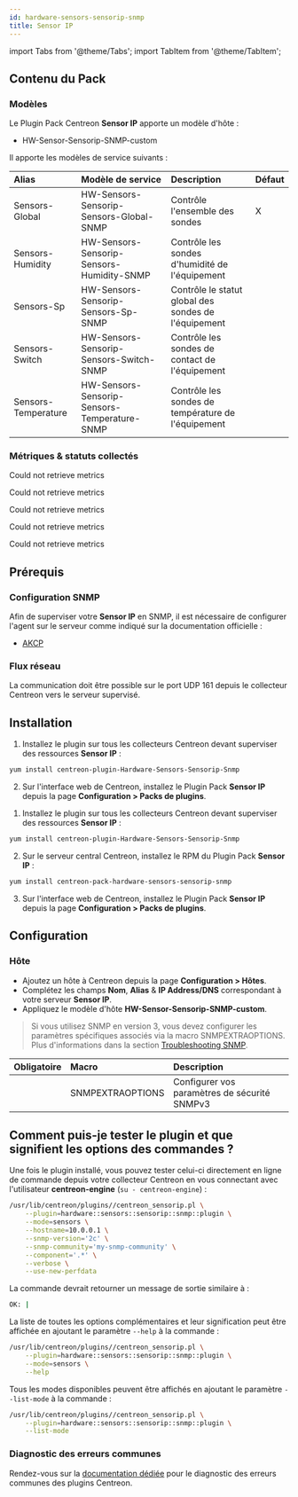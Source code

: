 ```yaml
---
id: hardware-sensors-sensorip-snmp
title: Sensor IP
---
```

import Tabs from '@theme/Tabs';
import TabItem from '@theme/TabItem';


## Contenu du Pack

### Modèles

Le Plugin Pack Centreon **Sensor IP** apporte un modèle d'hôte :

* HW-Sensor-Sensorip-SNMP-custom

Il apporte les modèles de service suivants :

| Alias               | Modèle de service                            | Description                                           | Défaut |
|:--------------------|:---------------------------------------------|:------------------------------------------------------|:-------|
| Sensors-Global      | HW-Sensors-Sensorip-Sensors-Global-SNMP      | Contrôle l'ensemble des sondes                        | X      |
| Sensors-Humidity    | HW-Sensors-Sensorip-Sensors-Humidity-SNMP    | Contrôle les sondes d'humidité de l'équipement        |        |
| Sensors-Sp          | HW-Sensors-Sensorip-Sensors-Sp-SNMP          | Contrôle le statut global des sondes  de l'équipement |        |
| Sensors-Switch      | HW-Sensors-Sensorip-Sensors-Switch-SNMP      | Contrôle les sondes de contact de l'équipement        |        |
| Sensors-Temperature | HW-Sensors-Sensorip-Sensors-Temperature-SNMP | Contrôle les sondes de température de l'équipement    |        |

### Métriques & statuts collectés

<Tabs groupId="sync">
<TabItem value="Sensors-Global" label="Sensors-Global">

Could not retrieve metrics

</TabItem>
<TabItem value="Sensors-Humidity" label="Sensors-Humidity">

Could not retrieve metrics

</TabItem>
<TabItem value="Sensors-Sp" label="Sensors-Sp">

Could not retrieve metrics

</TabItem>
<TabItem value="Sensors-Switch" label="Sensors-Switch">

Could not retrieve metrics

</TabItem>
<TabItem value="Sensors-Temperature" label="Sensors-Temperature">

Could not retrieve metrics

</TabItem>
</Tabs>

## Prérequis

### Configuration SNMP

Afin de superviser votre **Sensor IP** en SNMP,  il est nécessaire de configurer l'agent sur le serveur comme indiqué sur la documentation officielle :
* [AKCP](https://www.akcp.com/knowledge-base/)

### Flux réseau

La communication doit être possible sur le port UDP 161 depuis le collecteur
Centreon vers le serveur supervisé.

## Installation

<Tabs groupId="sync">
<TabItem value="Online License" label="Online License">

1. Installez le plugin sur tous les collecteurs Centreon devant superviser des ressources **Sensor IP** :

```bash
yum install centreon-plugin-Hardware-Sensors-Sensorip-Snmp
```

2. Sur l'interface web de Centreon, installez le Plugin Pack **Sensor IP** depuis la page **Configuration > Packs de plugins**.

</TabItem>
<TabItem value="Offline License" label="Offline License">

1. Installez le plugin sur tous les collecteurs Centreon devant superviser des ressources **Sensor IP** :

```bash
yum install centreon-plugin-Hardware-Sensors-Sensorip-Snmp
```

2. Sur le serveur central Centreon, installez le RPM du Plugin Pack **Sensor IP** :

```bash
yum install centreon-pack-hardware-sensors-sensorip-snmp
```

3. Sur l'interface web de Centreon, installez le Plugin Pack **Sensor IP** depuis la page **Configuration > Packs de plugins**.

</TabItem>
</Tabs>

## Configuration

### Hôte

* Ajoutez un hôte à Centreon depuis la page **Configuration > Hôtes**.
* Complétez les champs **Nom**, **Alias** & **IP Address/DNS** correspondant à votre serveur **Sensor IP**.
* Appliquez le modèle d'hôte **HW-Sensor-Sensorip-SNMP-custom**.

> Si vous utilisez SNMP en version 3, vous devez configurer les paramètres spécifiques associés via la macro SNMPEXTRAOPTIONS.
> Plus d'informations dans la section [Troubleshooting SNMP](../getting-started/how-to-guides/troubleshooting-plugins.md#snmpv3-options-mapping).

| Obligatoire | Macro            | Description                                  |
|:------------|:-----------------|:---------------------------------------------|
|             | SNMPEXTRAOPTIONS | Configurer vos paramètres de sécurité SNMPv3 |

## Comment puis-je tester le plugin et que signifient les options des commandes ?

Une fois le plugin installé, vous pouvez tester celui-ci directement en ligne
de commande depuis votre collecteur Centreon en vous connectant avec
l'utilisateur **centreon-engine** (`su - centreon-engine`) :

```bash
/usr/lib/centreon/plugins//centreon_sensorip.pl \
    --plugin=hardware::sensors::sensorip::snmp::plugin \
    --mode=sensors \
    --hostname=10.0.0.1 \
    --snmp-version='2c' \
    --snmp-community='my-snmp-community' \
    --component='.*' \
    --verbose \
    --use-new-perfdata
```

La commande devrait retourner un message de sortie similaire à :

```bash
OK: | 
```

La liste de toutes les options complémentaires et leur signification peut être
affichée en ajoutant le paramètre `--help` à la commande :

```bash
/usr/lib/centreon/plugins//centreon_sensorip.pl \
    --plugin=hardware::sensors::sensorip::snmp::plugin \
    --mode=sensors \
    --help
```

Tous les modes disponibles peuvent être affichés en ajoutant le paramètre
`--list-mode` à la commande :

```bash
/usr/lib/centreon/plugins//centreon_sensorip.pl \
    --plugin=hardware::sensors::sensorip::snmp::plugin \
    --list-mode
```

### Diagnostic des erreurs communes

Rendez-vous sur la [documentation dédiée](../getting-started/how-to-guides/troubleshooting-plugins.md)
pour le diagnostic des erreurs communes des plugins Centreon.